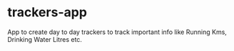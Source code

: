 # trackers-app
App to create day to day trackers to track important info like Running Kms, Drinking Water Litres etc.
